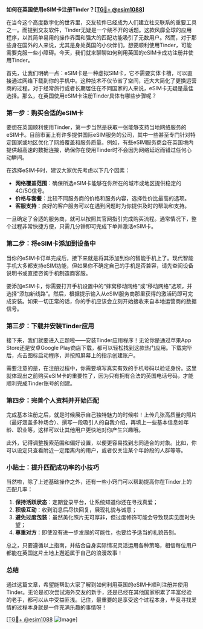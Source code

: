 **如何在英国使用eSIM卡注册Tinder？[[TG💪+ @esim1088](https://t.me/s/esim1088)]**

在当今这个高度数字化的世界里，交友软件已经成为人们建立社交联系的重要工具之一。而提到交友软件，Tinder无疑是一个绕不开的话题。这款风靡全球的应用程序，以其简单易用的操作界面和强大的匹配功能吸引了无数用户。然而，对于那些身在国外的人来说，尤其是身处英国的小伙伴们，想要顺利使用Tinder，可能需要克服一些小障碍。今天，我们就来聊聊如何利用英国的eSIM卡成功注册并使用Tinder。

首先，让我们明确一点：eSIM卡是一种虚拟SIM卡，它不需要实体卡槽，可以直接通过网络下载到你的手机中。这种技术不仅节省了空间，还大大简化了更换运营商的过程。对于经常旅行或者长期居住在不同国家的人来说，eSIM卡无疑是最佳选择。那么，在英国使用eSIM卡注册Tinder具体有哪些步骤呢？

### 第一步：购买合适的eSIM卡

要想在英国顺利使用Tinder，第一步当然是获取一张能够支持当地网络服务的eSIM卡。目前市面上有许多提供国际eSIM服务的公司，其中一些甚至专门针对特定国家或地区优化了网络覆盖和服务质量。例如，有些eSIM服务商会在英国境内提供超高速的数据连接，确保你在使用Tinder时不会因为网络延迟而错过任何心动瞬间。

在选择eSIM卡时，建议大家优先考虑以下几个因素：
- **网络覆盖范围**：确保所选eSIM卡能够在你所在的城市或地区提供稳定的4G/5G信号。
- **价格与套餐**：比较不同服务商的价格和服务内容，选择性价比最高的选项。
- **客服支持**：良好的客户服务可以在遇到问题时为你提供及时的帮助和支持。

一旦确定了合适的服务商，就可以按照其官网指引完成购买流程。通常情况下，整个过程非常快捷方便，只需几分钟即可完成下单并激活eSIM卡。

### 第二步：将eSIM卡添加到设备中

当你的eSIM卡订单完成后，接下来就是将其添加到你的智能手机上了。现代智能手机大多都支持eSIM功能，但如果你不确定自己的手机是否兼容，请先查阅设备说明书或直接咨询手机制造商客服。

要添加eSIM卡，你需要打开手机设置中的“蜂窝移动网络”或“移动网络”选项，并选择“添加新线路”。然后，根据提示输入从eSIM服务商那里获得的激活码即可完成安装。如果一切正常的话，你的手机应该会立刻开始接收来自本地运营商的数据信号。

### 第三步：下载并安装Tinder应用

接下来，我们就要进入正题啦——安装Tinder应用程序！无论你是通过苹果App Store还是安卓Google Play商店下载，都可以轻松找到这款热门应用。下载完毕后，点击图标启动程序，并按照屏幕上的指示创建账户。

需要注意的是，在注册过程中，你需要填写真实有效的手机号码以验证身份。这里就体现出之前购买eSIM卡的重要性了，因为只有拥有合法的英国电话号码，才能顺利完成Tinder账号的创建。

### 第四步：完善个人资料并开始匹配

完成基本注册之后，就是时候展示自己独特魅力的时候啦！上传几张高质量的照片（最好涵盖多种场合）、撰写一段吸引人的自我介绍，再填上一些基本信息如年龄、职业等，这样可以让其他用户更快地对你产生兴趣哦。

此外，记得调整搜索范围和偏好设置，以便更容易找到志同道合的对象。比如，你可以设定只查看附近一定距离内的用户，或者仅关注某个年龄段的人群等等。

### 小贴士：提升匹配成功率的小技巧

当然啦，除了上述基础操作之外，还有一些小窍门可以帮助提高你在Tinder上的匹配几率：

1. **保持活跃状态**：定期登录平台，让系统知道你还在寻找真爱；
2. **积极互动**：收到消息后尽快回复，展现礼貌与诚意；
3. **避免过度包装**：虽然美化照片无可厚非，但过度修饰可能会导致现实见面时失望；
4. **尊重对方**：即使没有进一步发展的可能性，也要给予适当的礼貌告别。

总之，只要遵循以上指南，并结合自身实际情况灵活运用各种策略，相信每位用户都能在英国这片土地上邂逅属于自己的浪漫故事！

### 总结

通过这篇文章，希望能帮助大家了解到如何利用英国的eSIM卡顺利注册并使用Tinder。无论是初次尝试海外交友的新手，还是已经在其他国家积累了丰富经验的老手，都可以从中受益匪浅。记住，最重要的是享受这个过程本身，毕竟寻找爱情的过程本身就是一件充满乐趣的事情呀！

[[TG💪+ @esim1088](https://t.me/s/esim1088) ![Image](https://i.postimg.cc/4NQfJmqS/Snipaste-2025-05-13-00-14-12.png)]